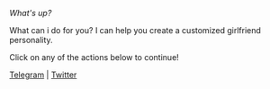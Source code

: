 *What\'s up?*

What can i do for you?
I can help you create a customized girlfriend personality\.

Click on any of the actions below to continue\!

[Telegram](https://t\.me/girly_ai) \| [Twitter](https://x\.com/GirlyAI_)
